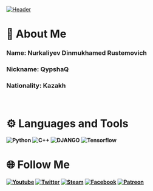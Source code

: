 [![Header](https://github.com/kzscience/kzscience/blob/main/assets/Header.png)](https://www.youtube.com/channel/UCqLVSSl_m2u1f_z8GB9rQlA)


# <b> 📒 About Me</b>


### <b> Name: Nurkaliyev Dinmukhamed Rustemovich
### <b> Nickname: QypshaQ
### <b> Nationality: Kazakh

<br>

 # <b> ⚙️ Languages and Tools 

![Python](https://img.shields.io/badge/-Python-d35400?style=for-the-badge&logo=Python) ![C++](https://img.shields.io/badge/-C++-2e86c1?style=for-the-badge&logo=Cplusplus) ![DJANGO](https://img.shields.io/badge/-DJANGO-27ae60?style=for-the-badge&logo=DJANGO) ![Tensorflow](https://img.shields.io/badge/-Tensorflow-7d3c98?style=for-the-badge&logo=TENSORFLOW)



# <b> 🌐 Follow Me

[![Youtube](https://img.shields.io/badge/-Youtube-cb4335?style=for-the-badge&logo=Youtube)](https://www.youtube.com/channel/UCqLVSSl_m2u1f_z8GB9rQlA) [![Twitter](https://img.shields.io/badge/-Twitter-ecf0f1?style=for-the-badge&logo=Twitter)](https://twitter.com/_qypshaq_?t=7koAIFgiKIh_dfg_0IIRLg&s=35) [![Steam](https://img.shields.io/badge/-Steam-2980b9?style=for-the-badge&logo=Steam)](https://steamcommunity.com/id/QypshaQ/) [![Facebook](https://img.shields.io/badge/-Facebook-ecf0f1?style=for-the-badge&logo=Facebook)](https://www.facebook.com/nurkaliyevdinmukhamed) [![Patreon](https://img.shields.io/badge/-Patreon-17202a?style=for-the-badge&logo=Patreon)](https://www.patreon.com/user/creators?u=62215525)